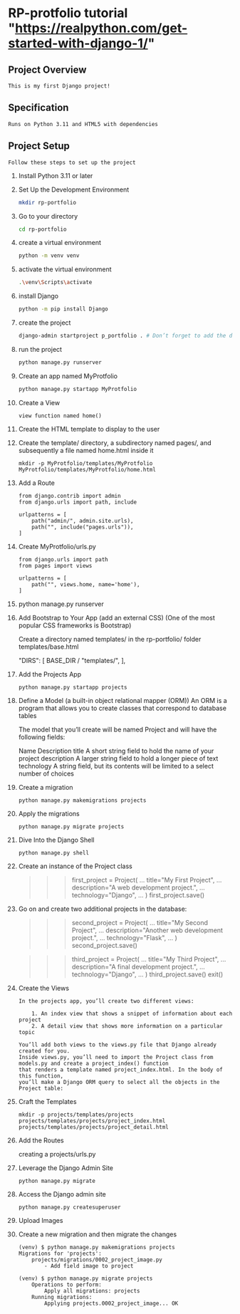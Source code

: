 # RP-protfolio tutorial "https://realpython.com/get-started-with-django-1/"

## Project Overview
    This is my first Django project!

## Specification
    Runs on Python 3.11 and HTML5 with dependencies

## Project Setup
    Follow these steps to set up the project

1. Install Python 3.11 or later

2. Set Up the Development Environment

    ```bash
    mkdir rp-portfolio
    ```

 3. Go to your directory   
    
    ```bash
    cd rp-portfolio
    ```

4. create a virtual environment

    ```bash
    python -m venv venv
    ```

5. activate the virtual environment 

    ```bash
    .\venv\Scripts\activate
    ```

6. install Django

    ```bash
    python -m pip install Django
    ```

7. create the project

    ```bash
    django-admin startproject p_portfolio . # Don’t forget to add the dot (.) 
    ```

8. run the project

    ```bash
    python manage.py runserver
    ```

9. Create an app named MyProtfolio

    ```bash
    python manage.py startapp MyProtfolio
    ```

10. Create a View

    ```
    view function named home()
    ```

11. Create the HTML template to display to the user

12. Create the template/ directory, a subdirectory named pages/, and subsequently a file named home.html inside it

    ```
    mkdir -p MyProtfolio/templates/MyProtfolio
    MyProtfolio/templates/MyProtfolio/home.html
    ```

14. Add a Route
    ```
    from django.contrib import admin
    from django.urls import path, include

    urlpatterns = [
        path("admin/", admin.site.urls),
        path("", include("pages.urls")),
    ]
    ```

15. Create MyProtfolio/urls.py

    ```
    from django.urls import path
    from pages import views

    urlpatterns = [
        path("", views.home, name='home'),
    ]
    ```

14. python manage.py runserver

15. Add Bootstrap to Your App (add an external CSS) (One of the most popular CSS frameworks is Bootstrap)

    Create a directory named templates/ in the rp-portfolio/ folder
    templates/base.html

    "DIRS": [
            BASE_DIR / "templates/",
        ],

16. Add the Projects App

    ```
    python manage.py startapp projects
    ```

17. Define a Model (a built-in object relational mapper (ORM)) 
    An ORM is a program that allows you to create classes that correspond to database tables

    The model that you’ll create will be named Project and will have the following fields:

    Name	         Description
    title	         A short string field to hold the name of your project
    description	     A larger string field to hold a longer piece of text
    technology	     A string field, but its contents will be limited to a select number of choices

18. Create a migration

    ```
    python manage.py makemigrations projects
    ```

19. Apply the migrations

    ```
    python manage.py migrate projects
    ```

20. Dive Into the Django Shell

    ```
    python manage.py shell
    ```

21. Create an instance of the Project class

    >>> first_project = Project(
    ...     title="My First Project",
    ...     description="A web development project.",
    ...     technology="Django",
    ... )
    >>> first_project.save()

22. Go on and create two additional projects in the database:

    >>> second_project = Project(
    ...     title="My Second Project",
    ...     description="Another web development project.",
    ...     technology="Flask",
    ... )
    >>> second_project.save()

    >>> third_project = Project(
    ...     title="My Third Project",
    ...     description="A final development project.",
    ...     technology="Django",
    ... )
    >>> third_project.save()
    >>> exit()

23. Create the Views
        
        In the projects app, you’ll create two different views:

            1. An index view that shows a snippet of information about each project
            2. A detail view that shows more information on a particular topic

        You’ll add both views to the views.py file that Django already created for you. 
        Inside views.py, you’ll need to import the Project class from models.py and create a project_index() function 
        that renders a template named project_index.html. In the body of this function, 
        you’ll make a Django ORM query to select all the objects in the Project table:

24. Craft the Templates

    ```
    mkdir -p projects/templates/projects
    projects/templates/projects/project_index.html
    projects/templates/projects/project_detail.html
    ```

25. Add the Routes 
    
    creating a projects/urls.py

26. Leverage the Django Admin Site

    ```
    python manage.py migrate
    ```

27. Access the Django admin site

    ```
    python manage.py createsuperuser
    ```

28. Upload Images
29. Create a new migration and then migrate the changes

    ```
    (venv) $ python manage.py makemigrations projects
    Migrations for 'projects':
        projects/migrations/0002_project_image.py
            - Add field image to project

    (venv) $ python manage.py migrate projects
        Operations to perform:
            Apply all migrations: projects
        Running migrations:
            Applying projects.0002_project_image... OK
    ```